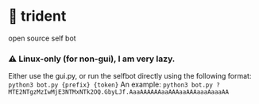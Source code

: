 # 🔱 trident
open source self bot

### ⚠️ Linux-only (for non-gui), I am very lazy.

Either use the gui.py, or run the selfbot directly using the following format:
`python3 bot.py {prefix} {token}`
An example:
`python3 bot.py ? MTE2NTgzMzIwMjE3NTMxNTk2OQ.GbyLJf.AaaAAAAAAaaAAAaaAAAaaaAaaaAA`
